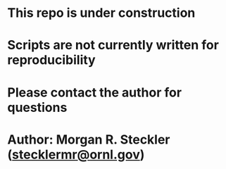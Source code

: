 # This repo is under construction
# Scripts are not currently written for reproducibility
# Please contact the author for questions
# Author: Morgan R. Steckler (stecklermr@ornl.gov)
